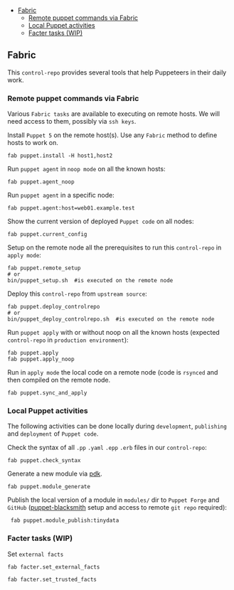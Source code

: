 - [Fabric](#fabric)
    - [Remote puppet commands via Fabric](#remote-puppet-commands-via-fabric)
    - [Local Puppet activities](#local-puppet-activities)
    - [Facter tasks (WIP)](#facter-tasks-wip)

## Fabric

This `control-repo` provides several tools that help Puppeteers in their daily work.

### Remote puppet commands via Fabric

Various `Fabric tasks` are available to executing on remote hosts. We will need access to them, possibly via `ssh keys`.

Install `Puppet 5` on the remote host(s). Use any `Fabric` method to define hosts to work on.

    fab puppet.install -H host1,host2

Run ```puppet agent``` in `noop mode` on all the known hosts:

    fab puppet.agent_noop

Run ```puppet agent``` in a specific node:

    fab puppet.agent:host=web01.example.test

Show the current version of deployed `Puppet code` on all nodes:

    fab puppet.current_config

Setup on the remote node all the prerequisites to run this `control-repo` in `apply mode`:

    fab puppet.remote_setup
    # or
    bin/puppet_setup.sh  #is executed on the remote node

Deploy this `control-repo` from `upstream source`:

    fab puppet.deploy_controlrepo
    # or
    bin/puppet_deploy_controlrepo.sh  #is executed on the remote node

Run ```puppet apply``` with or without noop on all the known hosts (expected `control-repo` in ```production environment```):

    fab puppet.apply
    fab puppet.apply_noop

Run in `apply mode` the local code on a remote node (code is ```rsynced``` and then compiled on the remote node.

    fab puppet.sync_and_apply

### Local Puppet activities

The following activities can be done locally during `development`, `publishing` and `deployment` of `Puppet code`.

Check the syntax of all ```.pp``` ```.yaml``` ```.epp``` ```.erb``` files in our `control-repo`:

    fab puppet.check_syntax

Generate a new module via [pdk](https://puppet.com/docs/pdk/latest/pdk.html).

    fab puppet.module_generate

Publish the local version of a module in ```modules/``` dir to `Puppet Forge` and `GitHub` ([puppet-blacksmith](https://github.com/voxpupuli/puppet-blacksmith) setup and access to remote `git repo` required):

     fab puppet.module_publish:tinydata

### Facter tasks (WIP)

Set `external facts`

    fab facter.set_external_facts

    fab facter.set_trusted_facts
